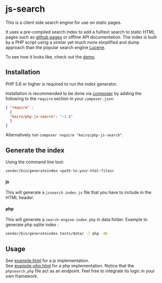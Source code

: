 js-search
=========

This is a client side search engine for use on static pages.

It uses a pre-compiled search index to add a fulltext search to static HTML pages such as
[github pages][] or offline API documentation. The index is built by a PHP script using a
similar yet much more simplified and dump approach than the popular search engine [Lucene].

To see how it looks like, check out the [demo][].

[github pages]: https://pages.github.com/
[Lucene]: http://lucene.apache.org/
[demo]: http://cebe.github.io/js-search/#demo


Installation
------------

PHP 5.6 or higher is required to run the index generator.

Installation is recommended to be done via [composer](https://getcomposer.org/) by adding the following to the `require` section in your `composer.json`:

```json
{ "require" : 
  {
  "keiro/php-js-search": "~1.0"
  }
}
```

Alternatively run `composer require "keiro/php-js-search"`.

Generate the index
----
Using the command line tool:
```
vendor/bin/generateindex <path-to-your-html-files>
```

#### js
This will generate a `jssearch.index.js` file that you have to include in the HTML header.

#### php
This will generate a `search-engine-index.php` in data folder.
Example to generate php sqlite index : 
```bash
vendor/bin/generateindex tests/data/ -l php -db
```  


Usage
-----

See [example.html](example.html) for a js implementation.  
See [example-php.html](example-php.html) for a php implementation. Notice that the `phpsearch.php` file act as an endpoint. Feel free to integrate its logic in your own framework.

 